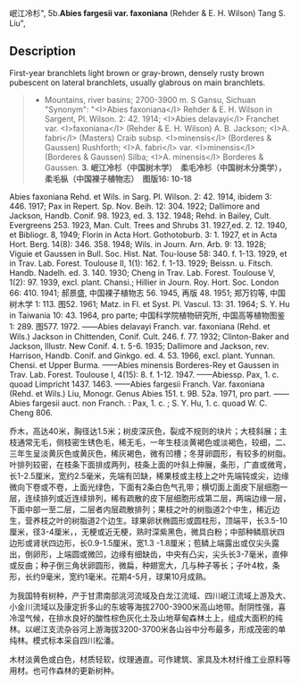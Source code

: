 岷江冷杉",
5b.**Abies fargesii var. faxoniana** (Rehder & E. H. Wilson) Tang S. Liu",

## Description
First-year branchlets light brown or gray-brown, densely rusty brown pubescent on lateral branchlets, usually glabrous on main branchlets.

> *  Mountains, river basins; 2700-3900 m. S Gansu, Sichuan
  "Synonym": "&lt;I&gt;Abies faxoniana&lt;/I&gt; Rehder &amp; E. H. Wilson in Sargent, Pl. Wilson. 2: 42. 1914; &lt;I&gt;Abies delavayi&lt;/I&gt; Franchet var. &lt;I&gt;faxoniana&lt;/I&gt; (Rehder &amp; E. H. Wilson) A. B. Jackson; &lt;I&gt;A. fabri&lt;/I&gt; (Masters) Craib subsp. &lt;I&gt;minensis&lt;/I&gt; (Borderes &amp; Gaussen) Rushforth; &lt;I&gt;A. fabri&lt;/I&gt; var. &lt;I&gt;minensis&lt;/I&gt; (Borderes &amp; Gaussen) Silba; &lt;I&gt;A. minensis&lt;/I&gt; Borderes &amp; Gaussen.
**3. 岷江冷杉（中国树木学）　柔毛冷杉（中国树木分类学），柔毛枞（中国裸子植物志）　图版16: 10-18**

Abies faxoniana Rehd. et Wils. in Sarg. Pl. Wilson. 2: 42. 1914, ibidem 3: 446. 1917; Pax in Repert. Sp. Nov. Beih. 12: 304. 1922; Dallimore and Jackson, Handb. Conif. 98. 1923, ed. 3. 132. 1948; Rehd. in Bailey, Cult. Evergreens 253. 1923, Man. Cult. Trees and Shrubs 31. 1927,ed. 2. 12. 1940, et Bibliogr. 8, 1949; Florin in Acta Hort. Gothotoburb. 3: 1. 1927, et in Acta Hort. Berg. 14(8): 346. 358. 1948; Wils. in Journ. Arn. Arb. 9: 13. 1928; Viguie et Gaussen in Bull. Soc. Hist. Nat. Tou-louse 58: 340. f. 1-13. 1929, et in Trav. Lab. Forest. Toulouse Ⅱ, 1(1): 162. f. 1-13. 1929; Beissn. u. Fitsch. Handb. Nadelh. ed. 3. 140. 1930; Cheng in Trav. Lab. Forest. Toulouse Ⅴ, 1(2): 97. 1939, excl. plant. Chansi.; Hillier in Journ. Roy. Hort. Soc. London 66: 410. 1941; 郝景盛, 中国裸子植物志 56. 1945, 再版 48. 1951; 郑万钧等, 中国树木学 1: 113. 图52. 1961; Matz. in Fl. et Syst. Pl. Vascul. 13: 31. 1964; S. Y. Hu in Taiwania 10: 43. 1964, pro parte; 中国科学院植物研究所, 中国高等植物图鉴 1: 289. 图577. 1972. ——Abies delavayi Franch. var. faxoniana (Rehd. et Wils.) Jackson in Chittenden, Conif. Cult. 246. f. 77. 1932; Clinton-Baker and Jackson, Illustr. New Conif. 4. t. 5-6. 1935; Dallimore and Jackson, rev. Harrison, Handb. Conif. and Ginkgo. ed. 4. 53. 1966, excl. plant. Yunnan. Chensi. et Upper Burma. ——Abies minensis Borderes-Rey et Gaussen in Trav. Lab. Forest. Toulouse Ⅰ, 4(15): 8. f. 1-12. 1947. ——Abiessp. Pax, 1. c. quoad Limpricht 1437. 1463. ——Abies fargesii Franch. Var. faxoniana (Rehd. et Wils.) Liu, Monogr. Genus Abies 151. t. 9B. 52a. 1971, pro part. ——Abies fargesii auct. non Franch. : Pax, 1. c. ; S. Y. Hu, 1. c. quoad W. C. Cheng 806.

乔木，高达40米，胸径达1.5米；树皮深灰色，裂成不规则的块片；大枝斜展；主枝通常无毛，侧枝密生锈色毛，稀无毛，一年生枝淡黄褐色或淡褐色，较细，二、三年生呈淡黄灰色或黄灰色，稀灰褐色，微有凹槽；冬芽卵圆形，有较多的树脂。叶排列较密，在枝条下面排成两列，枝条上面的叶斜上伸展，条形，广直或微弯，长1-2.5厘米，宽约2.5毫米，先端有凹缺，稀果枝或主枝上之叶先端钝或尖，边缘微向下卷或不卷，上面光绿色，下面有2条白色气孔带；横切面上面皮下层细胞一层，连续排列或近连续排列，稀有疏散的皮下层细胞形成第二层，两端边缘一层，下面中部一至二层，二层者内层疏散排列；果枝之叶的树脂道2个中生，稀近边生，营养枝之叶的树脂道2个边生。球果卵状椭圆形或圆柱形，顶端平，长3.5-10厘米，径3-4厘米，，无梗或近无梗，熟时深紫黑色，微具白粉；中部种鳞扇状四边形或肾状四边形，长0.9-1.5厘米，宽1.3 -1.8厘米；苞鳞上端露出或仅尖头露出，倒卵形，上端圆或微凹，边缘有细缺齿，中央有凸尖，尖头长3-7毫米，直伸或反曲；种子倒三角状卵圆形，微扁，种翅宽大，几与种子等长；子叶4枚，条形，长约9毫米，宽约1毫米。花期4-5月，球果10月成熟。

为我国特有树种，产于甘肃南部洮河流域及白龙江流域、四川岷江流域上游及大、小金川流域以及康定折多山的东坡等海拔2700-3900米高山地带。耐阴性强，喜冷湿气候，在排水良好的酸性棕色灰化土及山地草甸森林土上，组成大面积的纯林。以岷江支流杂谷河上游海拔3200-3700米各山谷中分布最多，形成茂密的单纯林。模式标本采自四川松潘。

木材淡黄色或白色，材质轻软，纹理通直。可作建筑、家具及木材纤维工业原料等用材。也可作森林的更新树种。
